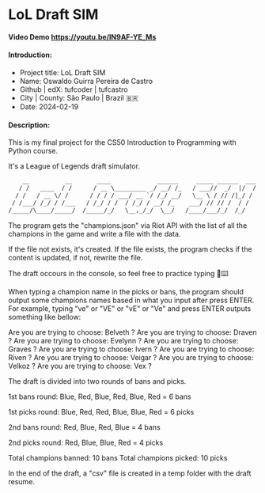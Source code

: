 # LoL Draft SIM

#### Video Demo <https://youtu.be/lN9AF-YE_Ms>

#### Introduction:

* Project title: LoL Draft SIM
* Name: Oswaldo Guirra Pereira de Castro
* Github | edX: tufcoder | tufcastro
* City | County: São Paulo | Brazil 🇧🇷
* Date: 2024-02-19

#### Description: 

This is my final project for the CS50 Introduction to Programming with Python course.

It's a League of Legends draft simulator.

```txt
    __          __       ____             ______     _____ ______  ___
   / /   ____  / /      / __ \_________ _/ __/ /_   / ___//  _/  |/  /
  / /   / __ \/ /      / / / / ___/ __ `/ /_/ __/   \__ \ / // /|_/ / 
 / /___/ /_/ / /___   / /_/ / /  / /_/ / __/ /_    ___/ // // /  / /  
/_____/\____/_____/  /_____/_/   \__,_/_/  \__/   /____/___/_/  /_/   
```                                                               

The program gets the "champions.json" via Riot API with the list of all the champions in the game and write a file with the data.

If the file not exists, it's created. If the file exists, the program checks if the content is updated, if not, rewrite the file.

The draft occours in the console, so feel free to practice typing 🙂⌨️

When typing a champion name in the picks or bans, the program should output some champions names based in what you input after press ENTER. For example, typing "ve" or "VE" or "vE" or "Ve" and press ENTER outputs something like bellow:

Are you are trying to choose: Belveth ?
Are you are trying to choose: Draven ?
Are you are trying to choose: Evelynn ?
Are you are trying to choose: Graves ?
Are you are trying to choose: Ivern ?
Are you are trying to choose: Riven ?
Are you are trying to choose: Veigar ?
Are you are trying to choose: Velkoz ?
Are you are trying to choose: Vex ?

The draft is divided into two rounds of bans and picks.

1st bans round:
Blue, Red, Blue, Red, Blue, Red = 6 bans

1st picks round:
Blue, Red, Red, Blue, Blue, Red = 6 picks

2nd bans round:
Red, Blue, Red, Blue = 4 bans

2nd picks round:
Red, Blue, Blue, Red = 4 picks

Total champions banned: 10 bans
Total champions picked: 10 picks

In the end of the draft, a "csv" file is created in a temp folder with the draft resume.